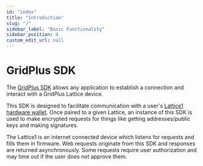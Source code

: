 ```yaml
---
id: "index"
title: "Introduction"
slug: "/"
sidebar_label: "Basic Functionality"
sidebar_position: 0
custom_edit_url: null
---
```


# GridPlus SDK

The [GridPlus SDK](https://github.com/GridPlus/gridplus-sdk) allows any
application to establish a connection and interact with a GridPlus Lattice
device.

This SDK is designed to facilitate communication with a user's [Lattice1 hardware wallet](https://gridplus.io/lattice). Once paired to a given Lattice, an instance of this SDK is used to make encrypted requests for things like getting addresses/public keys and making signatures.

The Lattice1 is an internet connected device which listens for requests and fills them in firmware. Web requests originate from this SDK and responses are returned asynchronously. Some requests require user authorization and may time out if the user does not approve them.
